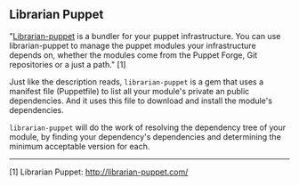 ## Librarian Puppet

"[Librarian-puppet](http://librarian-puppet.com/) is a bundler for your puppet infrastructure. You can use librarian-puppet to manage the puppet modules your infrastructure depends on, whether the modules come from the Puppet Forge, Git repositories or a just a path." [1]

Just like the description reads, `librarian-puppet` is a gem that uses a manifest file (Puppetfile) to list all your module's private an public dependencies. And it uses this file to download and install the module's dependencies.

`librarian-puppet` will do the work of resolving the dependency tree of your module, by finding your dependency's dependencies and determining the minimum acceptable version for each.







---

[1] Librarian Puppet: http://librarian-puppet.com/